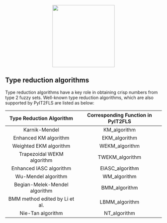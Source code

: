 <p align="center"><img src="https://raw.githubusercontent.com/Haghrah/PyIT2FLS/master/PyIT2FLS_icon.png" width="200"/></p>

## Type reduction algorithms
Type reduction algorithms have a key role in obtaining crisp numbers from type 2 fuzzy sets. Well-known type reduction algorithms, which are also supported by PyIT2FLS are listed as below:

|  Type Reduction Algorithm     | Corresponding Function in PyIT2FLS |
|:-----------------------------:|:----------------------------------:|
| Karnik-Mendel                 | KM_algorithm |
| Enhanced KM algorithm         | EKM_algorithm |
| Weighted EKM algorithm        | WEKM_algorithm |
| Trapezoidal WEKM algorithm    | TWEKM_algorithm |
| Enhanced IASC algorithm       | EIASC_algorithm |
| Wu-Mendel algorithm           | WM_algorithm |
| Begian-Melek-Mendel algorithm | BMM_algorithm |
| BMM method edited by Li et al.| LBMM_algorithm |
| Nie-Tan algorithm             | NT_algorithm |



